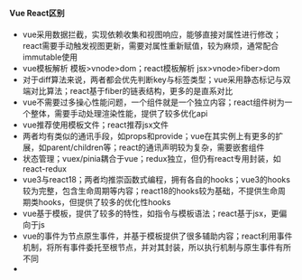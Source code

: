 #### Vue React区别

- vue采用数据拦截，实现依赖收集和视图响应，能够直接对属性进行修改；react需要手动触发视图更新，需要对属性重新赋值，较为麻烦，通常配合immutable使用
- vue模板解析 模板>vnode>dom；react模板解析 jsx>vnode>fiber>dom
- 对于diff算法来说，两者都会优先判断key与标签类型；vue采用静态标记与双端对比算法；react基于fiber的链表结构，更多的是直系对比
- vue不需要过多操心性能问题，一个组件就是一个独立内容；react组件树为一个整体，需要手动处理渲染性能，提供了较多优化api
- vue推荐使用模板文件；react推荐jsx文件
- 两者均有类似的通讯手段，如props和provide；vue在其实例上有更多的扩展，如parent/children等；react的通讯声明较为复杂，需要嵌套组件
- 状态管理；vuex/pinia耦合于vue；redux独立，但仍有react专用封装，如react-redux
- vue3与react18；两者均推崇函数式编程，拥有各自的hooks；vue3的hooks较为完整，包含生命周期等内容；react18的hooks较为基础，不提供生命周期类hooks，但提供了较多的优化性hooks
- vue基于模板，提供了较多的特性，如指令与模板语法；react基于jsx，更偏向于js
- vue的事件为节点原生事件，并基于模板提供了很多辅助内容；react利用事件机制，将所有事件委托至根节点，并对其封装，所以执行机制与原生事件有所不同
- 

